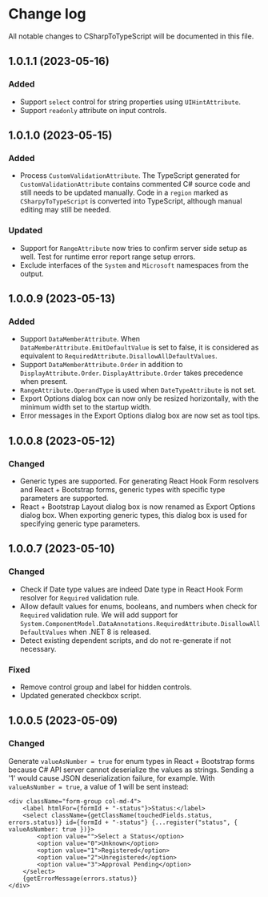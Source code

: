 # Change log
All notable changes to CSharpToTypeScript will be documented in this file.

## 1.0.1.1 (2023-05-16)

### Added

* Support `select` control for string properties using `UIHintAttribute`.
* Support `readonly` attribute on input controls.

## 1.0.1.0 (2023-05-15)

### Added

* Process `CustomValidationAttribute`. The TypeScript generated for `CustomValidationAttribute` contains commented C# source code and still needs to be updated manually. Code in a `region` marked as `CSharpyToTypeScript` is converted into TypeScript, although manual editing may still be needed.

### Updated
* Support for `RangeAttribute` now tries to confirm server side setup as well. Test for runtime error report range setup errors.
* Exclude interfaces of the `System` and `Microsoft` namespaces from the output.

## 1.0.0.9 (2023-05-13)

### Added

* Support `DataMemberAttribute`. When `DataMemberAttribute.EmitDefaultValue` is set to false, it is considered as equivalent to `RequiredAttribute.DisallowAllDefaultValues`.
* Support `DataMemberAttribute.Order` in addition to `DisplayAttribute.Order`. `DisplayAttribute.Order` takes precedence when present.
* `RangeAttribute.OperandType` is used when `DateTypeAttribute` is not set.
* Export Options dialog box can now only be resized horizontally, with the minimum width set to the startup width.
* Error messages in the Export Options dialog box are now set as tool tips.

## 1.0.0.8 (2023-05-12)

### Changed

* Generic types are supported. For generating React Hook Form resolvers and React + Bootstrap forms, generic types with specific type parameters are supported.
* React + Bootstrap Layout dialog box is now renamed as Export Options dialog box. When exporting generic types, this dialog box is used for specifying generic type parameters.

## 1.0.0.7 (2023-05-10)

### Changed

* Check if Date type values are indeed Date type in React Hook Form resolver for `Required` validation rule.
* Allow default values for enums, booleans, and numbers when check for `Required` validation rule. We will add support for `System.ComponentModel.DataAnnotations.RequiredAttribute.DisallowAllDefaultValues` when .NET 8 is released.
* Detect existing dependent scripts, and do not re-generate if not necessary.

### Fixed

* Remove control group and label for hidden controls.
* Updated generated checkbox script.

## 1.0.0.5 (2023-05-09)

### Changed

Generate `valueAsNumber = true` for enum types in React + Bootstrap forms because C# API server cannot deserialize the values as strings. Sending a '1' would cause JSON deserialization failure, for example. With `valueAsNumber = true`, a value of 1 will be sent instead:
```
<div className="form-group col-md-4">
	<label htmlFor={formId + "-status"}>Status:</label>
	<select className={getClassName(touchedFields.status, errors.status)} id={formId + "-status"} {...register("status", { valueAsNumber: true })}>
		<option value="">Select a Status</option>
		<option value="0">Unknown</option>
		<option value="1">Registered</option>
		<option value="2">Unregistered</option>
		<option value="3">Approval Pending</option>
	</select>
	{getErrorMessage(errors.status)}
</div>
```
